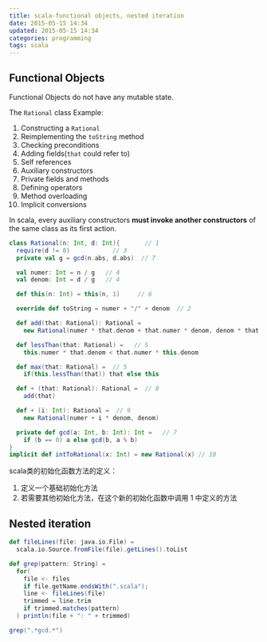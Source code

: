 ```yaml
---
title: scala-functional objects, nested iteration
date: 2015-05-15 14:34
updated: 2015-05-15 14:34
categories: programming
tags: scala
---
```

## Functional Objects
Functional Objects do not have any mutable state.   

The `Rational` class Example:

1. Constructing a `Rational`
2. Reimplementing the `toString` method
3. Checking preconditions
4. Adding fields(`that` could refer to)
5. Self references
6. Auxiliary constructors
7. Private fields and methods
8. Defining operators
9. Method overloading
10. Implicit conversions

In scala, every auxiliary constructors **must invoke another constructors**
of the same class as its first action.

```scala
class Rational(n: Int, d: Int){       // 1
  require(d != 0)            // 3
  private val g = gcd(n.abs, d.abs)  // 7

  val numer: Int = n / g   // 4
  val denom: Int = d / g   // 4

  def this(n: Int) = this(n, 1)     // 6

  override def toString = numer + "/" + denom  // 2

  def add(that: Rational): Rational =
    new Rational(numer * that.denom + that.numer * denom, denom * that.denom)

  def lessThan(that: Rational) =   // 5
    this.numer * that.denom < that.numer * this.denom

  def max(that: Rational) =  // 5
    if(this.lessThan(that)) that else this

  def + (that: Rational): Rational =  // 8
    add(that)

  def + (i: Int): Rational =  // 9
    new Rational(numer + i * denom, denom)

  private def gcd(a: Int, b: Int): Int =   // 7
    if (b == 0) a else gcd(b, a % b)
}
implicit def intToRational(x: Int) = new Rational(x) // 10
```
scala类的初始化函数方法的定义：
1. 定义一个基础初始化方法
2. 若需要其他初始化方法，在这个新的初始化函数中调用 1 中定义的方法

## Nested iteration
```scala
def fileLines(file: java.io.File) =
  scala.io.Source.fromFile(file).getLines().toList

def grep(pattern: String) =
  for(
    file <- files
    if file.getName.endsWith(".scala");
    line <- fileLines(file)
    trimmed = line.trim
    if trimmed.matches(pattern)
  ) println(file + ": " + trimmed)  

grep(".*gcd.*")
```